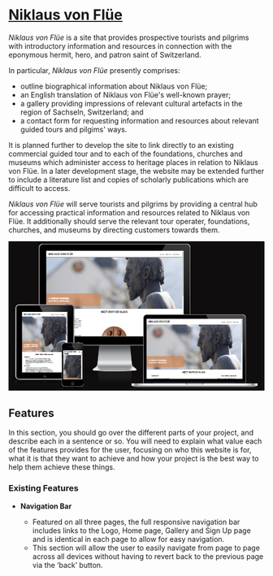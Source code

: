 # [Niklaus von Flüe](README.md)

*Niklaus von Flüe* is a site that provides prospective tourists and pilgrims with introductory information and resources in connection with the eponymous hermit, hero, and patron saint of Switzerland.

In particular, *Niklaus von Flüe* presently comprises:
- outline biographical information about Niklaus von Flüe;
- an English translation of Niklaus von Flüe's well-known prayer;
- a gallery providing impressions of relevant cultural artefacts in the region of Sachseln, Switzerland; and
- a contact form for requesting information and resources about relevant guided tours and pilgims' ways.  

It is planned further to develop the site to link directly to an existing commercial guided tour and to each of the foundations, churches and museums which administer access to heritage places in relation to Niklaus von Flüe. In a later development stage, the website may be extended further to include a literature list and copies of scholarly publications which are difficult to access.

*Niklaus von Flüe* will serve tourists and pilgrims by providing a central hub for accessing practical information and resources related to Niklaus von Flüe. It additionally should serve the relevant tour operater, foundations, churches, and museums by directing customers towards them.

![Responsive Mockup](media/niklaus-von-fluee-mockup.webp)

## Features

In this section, you should go over the different parts of your project, and describe each in a sentence or so. You will need to explain what value each of the features provides for the user, focusing on who this website is for, what it is that they want to achieve and how your project is the best way to help them achieve these things.

### Existing Features

- __Navigation Bar__

  - Featured on all three pages, the full responsive navigation bar includes links to the Logo, Home page, Gallery and Sign Up page and is identical in each page to allow for easy navigation.
  - This section will allow the user to easily navigate from page to page across all devices without having to revert back to the previous page via the ‘back’ button.
